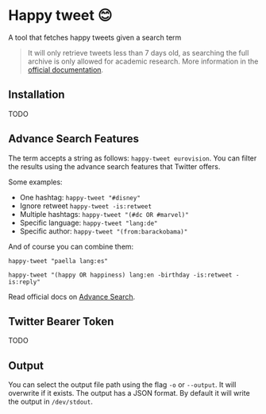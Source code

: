 # Happy tweet 😊

A tool that fetches happy tweets given a search term

> It will only retrieve tweets less than 7 days old, as searching the full archive is only allowed for academic research. More information in the [official documentation](https://developer.twitter.com/en/docs/twitter-api/tweets/search/introduction).

## Installation

TODO


## Advance Search Features

The term accepts a string as follows: `happy-tweet eurovision`. You can filter the results using the advance search features that Twitter offers.

Some examples:

- One hashtag: `happy-tweet "#disney"`
- Ignore retweet `happy-tweet -is:retweet`
- Multiple hashtags: `happy-tweet "(#dc OR #marvel)"`
- Specific language: `happy-tweet "lang:de"`
- Specific author: `happy-tweet "(from:barackobama)"`

And of course you can combine them:

`happy-tweet "paella lang:es"`

`happy-tweet "(happy OR happiness) lang:en -birthday -is:retweet -is:reply"`



Read official docs on [Advance Search](https://developer.twitter.com/en/docs/twitter-api/tweets/search/integrate/build-a-query).

## Twitter Bearer Token

TODO

## Output

You can select the output file path using the flag `-o` or `--output`. It will overwrite if it exists. The output has a JSON format. By default it will write the output in `/dev/stdout`.


